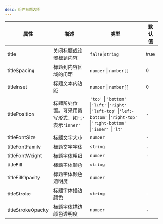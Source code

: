 ```yaml
---
desc: 组件标题选项
---
```


| 属性               | 描述                                                | 类型                                                                                                                                   | 默认值 |
| ------------------ | --------------------------------------------------- | -------------------------------------------------------------------------------------------------------------------------------------- | ------ |
| title              | 关闭标题或设置标题内容                              | `false`\|`string`                                                                                                                      | true   |
| titleSpacing       | 标题到内容区域的间距                                | `number` \| `number[]`                                                                                                                 | 0      |
| titleInset         | 标题文本内边距                                      | `number` \| `number[]`                                                                                                                 | 0      |
| titlePosition      | 标题所处位置。可采用简写形式，如`'i'` 表示`'inner'` | `'top'` \| `'bottom'` \|`'left'` \|`'right'` \|`'left-top'` \|`'left-bottom'` \|`'right-top'` \|`'right-bottom'` \|`'inner'` \| `'lt'` | -      |
| titleFontSize      | 标题文字大小                                        | `number`                                                                                                                               | -      |
| titleFontFamily    | 标题文字字体                                        | `string`                                                                                                                               | -      |
| titleFontWeight    | 标题字体粗细                                        | `number`                                                                                                                               | -      |
| titleFill          | 标题字体颜色                                        | `string`                                                                                                                               |
| titleFillOpacity   | 标题字体颜色透明度                                  | `number`                                                                                                                               |
| titleStroke        | 标题字体描边颜色                                    | `string`                                                                                                                               | -      |
| titleStrokeOpacity | 标题字体描边颜色透明度                              | `number`                                                                                                                               | -      |
